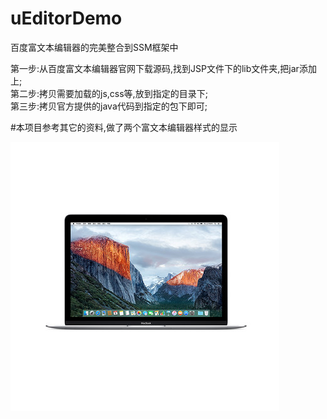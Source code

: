 # uEditorDemo
百度富文本编辑器的完美整合到SSM框架中


第一步:从百度富文本编辑器官网下载源码,找到JSP文件下的lib文件夹,把jar添加上;<br>
第二步:拷贝需要加载的js,css等,放到指定的目录下;<br>
第三步:拷贝官方提供的java代码到指定的包下即可;<br>


#本项目参考其它的资料,做了两个富文本编辑器样式的显示

![Image text](https://github.com/shanewds/Image/blob/master/image/430222.jpg)


